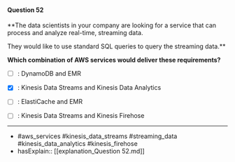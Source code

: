 #### Question  52

**The data scientists in your company are looking for a service that can process and analyze real-time, streaming data.

They would like to use standard SQL queries to query the streaming data.**

**Which combination of AWS services would deliver these requirements?**

- [ ] :  DynamoDB and EMR

- [x] :  Kinesis Data Streams and Kinesis Data Analytics

- [ ] :  ElastiCache and EMR

- [ ] :  Kinesis Data Streams and Kinesis Firehose

----

- #aws_services #kinesis_data_streams #streaming_data #kinesis_data_analytics #kinesis_firehose
- hasExplain:: [[explanation_Question  52.md]]
